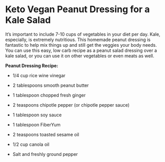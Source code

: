 # Keto Vegan Peanut Dressing for a Kale Salad

It’s important to include 7-10 cups of vegetables in your diet per day. Kale, especially, is extremely nutritious. This homemade peanut dressing is fantastic to help mix things up and still get the veggies your body needs. You can use this easy, low carb recipe as a peanut salad dressing over a kale salad, or you can use it on other vegetables or even meats as well. 

**Peanut Dressing Recipe:**

- 1/4 cup rice wine vinegar  

- 2 tablespoons smooth peanut butter  

- 1 tablespoon chopped fresh ginger  

- 2 teaspoons chipotle pepper (or chipotle pepper sauce)  

- 1 tablespoon soy sauce  

- 1 tablespoon FiberYum  

- 2 teaspoons toasted sesame oil  

- 1/2 cup canola oil  

- Salt and freshly ground pepper
